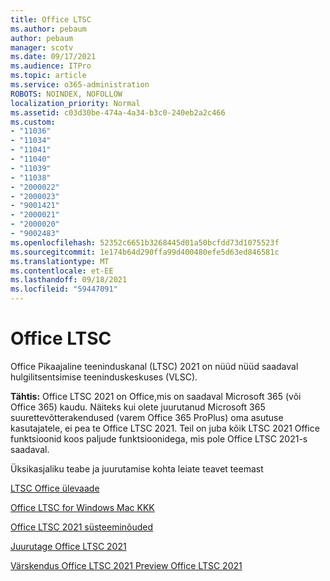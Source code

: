 ```yaml
---
title: Office LTSC
ms.author: pebaum
author: pebaum
manager: scotv
ms.date: 09/17/2021
ms.audience: ITPro
ms.topic: article
ms.service: o365-administration
ROBOTS: NOINDEX, NOFOLLOW
localization_priority: Normal
ms.assetid: c03d30be-474a-4a34-b3c0-240eb2a2c466
ms.custom:
- "11036"
- "11034"
- "11041"
- "11040"
- "11039"
- "11038"
- "2000022"
- "2000023"
- "9001421"
- "2000021"
- "2000020"
- "9002483"
ms.openlocfilehash: 52352c6651b3268445d01a50bcfdd73d1075523f
ms.sourcegitcommit: 1e174b64d290ffa99d400480efe5d63ed846581c
ms.translationtype: MT
ms.contentlocale: et-EE
ms.lasthandoff: 09/18/2021
ms.locfileid: "59447091"
---
```

# <a name="office-ltsc"></a>Office LTSC

Office Pikaajaline teeninduskanal (LTSC) 2021 on nüüd nüüd saadaval hulgilitsentsimise teeninduskeskuses (VLSC).

**Tähtis:** Office LTSC 2021 on Office,mis on saadaval Microsoft 365 (või Office 365) kaudu. Näiteks kui olete juurutanud Microsoft 365 suurettevõtterakendused (varem Office 365 ProPlus) oma asutuse kasutajatele, ei pea te Office LTSC 2021. Teil on juba kõik LTSC 2021 Office funktsioonid koos paljude funktsioonidega, mis pole Office LTSC 2021-s saadaval.

Üksikasjaliku teabe ja juurutamise kohta leiate teavet teemast

[LTSC Office ülevaade](https://docs.microsoft.com/deployoffice/ltsc2021/overview)  

[Office LTSC for Windows Mac KKK](https://support.microsoft.com/office/office-ltsc-for-windows-and-mac-faq-d574cf0b-3ebc-42cf-9035-a3b837e0463c)  

[Office LTSC 2021 süsteeminõuded](https://www.microsoft.com/microsoft-365/microsoft-365-and-office-resources?rtc=1#coreui-heading-kg69bnh)

[Juurutage Office LTSC 2021](https://docs.microsoft.com/deployoffice/ltsc2021/deploy)

[Värskendus Office LTSC 2021 Preview Office LTSC 2021](https://docs.microsoft.com/deployoffice/ltsc2021/update-from-preview)
